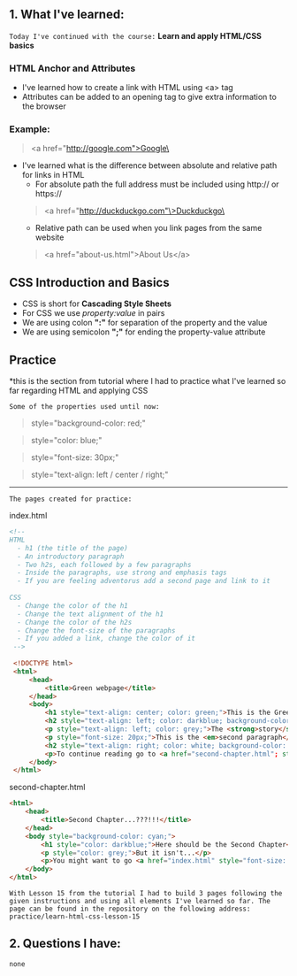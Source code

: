 ## 1. What I've learned:

`Today I've continued with the course:` **Learn and apply HTML/CSS basics**

### HTML Anchor and Attributes

* I've learned how to create a link with HTML using \<a> tag
* Attributes can be added to an opening tag to give extra information to the browser

### Example:
> \<a href="http://google.com">Google\</a>

* I've learned what is the difference between absolute and relative path for links in HTML
    * For absolute path the full address must be included using http:// or https:// 
    > \<a href="http://duckduckgo.com"\>Duckduckgo\</a>
    * Relative path can be used when you link pages from the same website
    > \<a href="about-us.html">About Us\</a>

## CSS Introduction and Basics

* CSS is short for **Cascading Style Sheets**
* For CSS we use *property:value* in pairs
* We are using colon **":"** for separation of the property and the value
* We are using semicolon **";"** for ending the property-value attribute

## Practice
 *this is the section from tutorial where I had to practice what I've learned so far regarding HTML and applying CSS

`Some of the properties used until now:`

> style="background-color: red;"

> style="color: blue;"

> style="font-size: 30px;"

> style="text-align: left / center / right;"

---
`The pages created for practice:`

index.html
```html
<!-- 
HTML
  - h1 (the title of the page)
  - An introductory paragraph
  - Two h2s, each followed by a few paragraphs
  - Inside the paragraphs, use strong and emphasis tags
  - If you are feeling adventorus add a second page and link to it
  
CSS
  - Change the color of the h1
  - Change the text alignment of the h1
  - Change the color of the h2s
  - Change the font-size of the paragraphs
  - If you added a link, change the color of it
 -->
 
 <!DOCTYPE html>
 <html>
     <head>
         <title>Green webpage</title>
     </head>
     <body>
         <h1 style="text-align: center; color: green;">This is the Green webpage</h1>
         <h2 style="text-align: left; color: darkblue; background-color: lightblue;">First Chapter of the story</h2>
         <p style="text-align: left; color: grey;">The <strong>story</strong> of <em>Green</em> begins with...</p>
         <p style="font-size: 20px;">This is the <em>second paragraph</em> of first section</p>
         <h2 style="text-align: right; color: white; background-color: purple;">Second Chapter of the story goes on...</h2>
         <p>To continue reading go to <a href="second-chapter.html"; style="color: red">next</a> page</p>
     </body>
 </html>
 ```
second-chapter.html
```html
<html>
    <head>
        <title>Second Chapter...???!!!</title>
    </head>
    <body style="background-color: cyan;">
        <h1 style="color: darkblue;">Here should be the Second Chapter</h1>
        <p style="color: grey;">But it isn't...</p>
        <p>You might want to go <a href="index.html" style="font-size: 30px; color: brown;">back</a> to homepage</p>
    </body>
</html>
```
`With Lesson 15 from the tutorial I had to build 3 pages following the given instructions and using all elements I've learned so far.
The page can be found in the repository on the following address:
practice/learn-html-css-lesson-15`

## 2. Questions I have:
`none`


